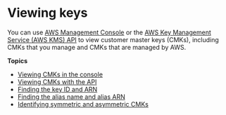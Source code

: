 # Viewing keys<a name="viewing-keys"></a>

You can use [AWS Management Console](https://console.aws.amazon.com/kms) or the [AWS Key Management Service \(AWS KMS\) API](https://docs.aws.amazon.com/kms/latest/APIReference/) to view customer master keys \(CMKs\), including CMKs that you manage and CMKs that are managed by AWS\.

**Topics**
+ [Viewing CMKs in the console](viewing-keys-console.md)
+ [Viewing CMKs with the API](viewing-keys-cli.md)
+ [Finding the key ID and ARN](find-cmk-id-arn.md)
+ [Finding the alias name and alias ARN](find-cmk-alias.md)
+ [Identifying symmetric and asymmetric CMKs](find-symm-asymm.md)